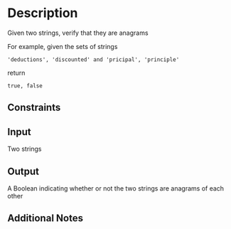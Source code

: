 # Description
Given two strings, verify that they are anagrams

For example, given the sets of strings

```
'deductions', 'discounted' and 'pricipal', 'principle'
```

return

```
true, false
```

## Constraints

## Input
Two strings

## Output
A Boolean indicating whether or not the two strings are anagrams of each other

## Additional Notes